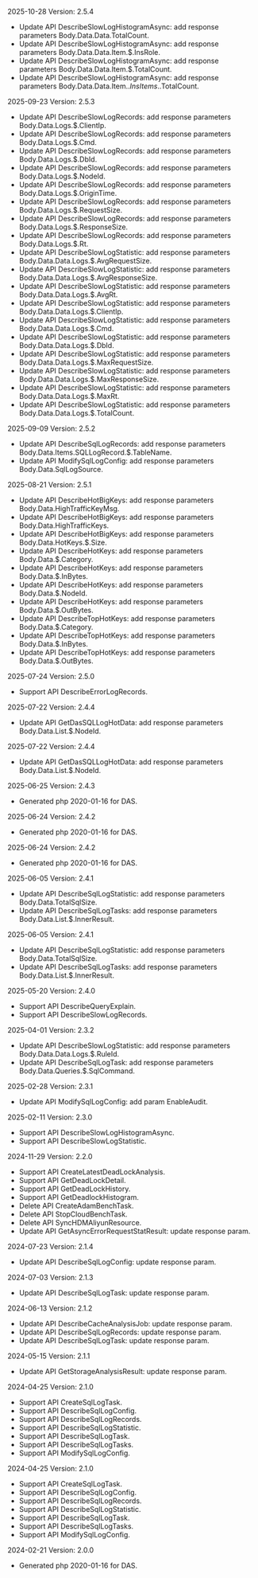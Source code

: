 2025-10-28 Version: 2.5.4
- Update API DescribeSlowLogHistogramAsync: add response parameters Body.Data.Data.TotalCount.
- Update API DescribeSlowLogHistogramAsync: add response parameters Body.Data.Data.Item.$.InsRole.
- Update API DescribeSlowLogHistogramAsync: add response parameters Body.Data.Data.Item.$.TotalCount.
- Update API DescribeSlowLogHistogramAsync: add response parameters Body.Data.Data.Item.$.InsItems.$.TotalCount.


2025-09-23 Version: 2.5.3
- Update API DescribeSlowLogRecords: add response parameters Body.Data.Logs.$.ClientIp.
- Update API DescribeSlowLogRecords: add response parameters Body.Data.Logs.$.Cmd.
- Update API DescribeSlowLogRecords: add response parameters Body.Data.Logs.$.DbId.
- Update API DescribeSlowLogRecords: add response parameters Body.Data.Logs.$.NodeId.
- Update API DescribeSlowLogRecords: add response parameters Body.Data.Logs.$.OriginTime.
- Update API DescribeSlowLogRecords: add response parameters Body.Data.Logs.$.RequestSize.
- Update API DescribeSlowLogRecords: add response parameters Body.Data.Logs.$.ResponseSize.
- Update API DescribeSlowLogRecords: add response parameters Body.Data.Logs.$.Rt.
- Update API DescribeSlowLogStatistic: add response parameters Body.Data.Data.Logs.$.AvgRequestSize.
- Update API DescribeSlowLogStatistic: add response parameters Body.Data.Data.Logs.$.AvgResponseSize.
- Update API DescribeSlowLogStatistic: add response parameters Body.Data.Data.Logs.$.AvgRt.
- Update API DescribeSlowLogStatistic: add response parameters Body.Data.Data.Logs.$.ClientIp.
- Update API DescribeSlowLogStatistic: add response parameters Body.Data.Data.Logs.$.Cmd.
- Update API DescribeSlowLogStatistic: add response parameters Body.Data.Data.Logs.$.DbId.
- Update API DescribeSlowLogStatistic: add response parameters Body.Data.Data.Logs.$.MaxRequestSize.
- Update API DescribeSlowLogStatistic: add response parameters Body.Data.Data.Logs.$.MaxResponseSize.
- Update API DescribeSlowLogStatistic: add response parameters Body.Data.Data.Logs.$.MaxRt.
- Update API DescribeSlowLogStatistic: add response parameters Body.Data.Data.Logs.$.TotalCount.


2025-09-09 Version: 2.5.2
- Update API DescribeSqlLogRecords: add response parameters Body.Data.Items.SQLLogRecord.$.TableName.
- Update API ModifySqlLogConfig: add response parameters Body.Data.SqlLogSource.


2025-08-21 Version: 2.5.1
- Update API DescribeHotBigKeys: add response parameters Body.Data.HighTrafficKeyMsg.
- Update API DescribeHotBigKeys: add response parameters Body.Data.HighTrafficKeys.
- Update API DescribeHotBigKeys: add response parameters Body.Data.HotKeys.$.Size.
- Update API DescribeHotKeys: add response parameters Body.Data.$.Category.
- Update API DescribeHotKeys: add response parameters Body.Data.$.InBytes.
- Update API DescribeHotKeys: add response parameters Body.Data.$.NodeId.
- Update API DescribeHotKeys: add response parameters Body.Data.$.OutBytes.
- Update API DescribeTopHotKeys: add response parameters Body.Data.$.Category.
- Update API DescribeTopHotKeys: add response parameters Body.Data.$.InBytes.
- Update API DescribeTopHotKeys: add response parameters Body.Data.$.OutBytes.


2025-07-24 Version: 2.5.0
- Support API DescribeErrorLogRecords.


2025-07-22 Version: 2.4.4
- Update API GetDasSQLLogHotData: add response parameters Body.Data.List.$.NodeId.


2025-07-22 Version: 2.4.4
- Update API GetDasSQLLogHotData: add response parameters Body.Data.List.$.NodeId.


2025-06-25 Version: 2.4.3
- Generated php 2020-01-16 for DAS.

2025-06-24 Version: 2.4.2
- Generated php 2020-01-16 for DAS.

2025-06-24 Version: 2.4.2
- Generated php 2020-01-16 for DAS.

2025-06-05 Version: 2.4.1
- Update API DescribeSqlLogStatistic: add response parameters Body.Data.TotalSqlSize.
- Update API DescribeSqlLogTasks: add response parameters Body.Data.List.$.InnerResult.


2025-06-05 Version: 2.4.1
- Update API DescribeSqlLogStatistic: add response parameters Body.Data.TotalSqlSize.
- Update API DescribeSqlLogTasks: add response parameters Body.Data.List.$.InnerResult.


2025-05-20 Version: 2.4.0
- Support API DescribeQueryExplain.
- Support API DescribeSlowLogRecords.


2025-04-01 Version: 2.3.2
- Update API DescribeSlowLogStatistic: add response parameters Body.Data.Data.Logs.$.RuleId.
- Update API DescribeSqlLogTask: add response parameters Body.Data.Queries.$.SqlCommand.


2025-02-28 Version: 2.3.1
- Update API ModifySqlLogConfig: add param EnableAudit.


2025-02-11 Version: 2.3.0
- Support API DescribeSlowLogHistogramAsync.
- Support API DescribeSlowLogStatistic.


2024-11-29 Version: 2.2.0
- Support API CreateLatestDeadLockAnalysis.
- Support API GetDeadLockDetail.
- Support API GetDeadLockHistory.
- Support API GetDeadlockHistogram.
- Delete API CreateAdamBenchTask.
- Delete API StopCloudBenchTask.
- Delete API SyncHDMAliyunResource.
- Update API GetAsyncErrorRequestStatResult: update response param.


2024-07-23 Version: 2.1.4
- Update API DescribeSqlLogConfig: update response param.


2024-07-03 Version: 2.1.3
- Update API DescribeSqlLogTask: update response param.


2024-06-13 Version: 2.1.2
- Update API DescribeCacheAnalysisJob: update response param.
- Update API DescribeSqlLogRecords: update response param.
- Update API DescribeSqlLogTask: update response param.


2024-05-15 Version: 2.1.1
- Update API GetStorageAnalysisResult: update response param.


2024-04-25 Version: 2.1.0
- Support API CreateSqlLogTask.
- Support API DescribeSqlLogConfig.
- Support API DescribeSqlLogRecords.
- Support API DescribeSqlLogStatistic.
- Support API DescribeSqlLogTask.
- Support API DescribeSqlLogTasks.
- Support API ModifySqlLogConfig.


2024-04-25 Version: 2.1.0
- Support API CreateSqlLogTask.
- Support API DescribeSqlLogConfig.
- Support API DescribeSqlLogRecords.
- Support API DescribeSqlLogStatistic.
- Support API DescribeSqlLogTask.
- Support API DescribeSqlLogTasks.
- Support API ModifySqlLogConfig.


2024-02-21 Version: 2.0.0
- Generated php 2020-01-16 for DAS.

